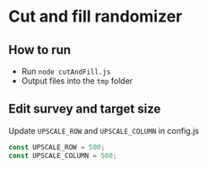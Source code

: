 # Cut and fill randomizer

## How to run

- Run `node cutAndFill.js`
- Output files into the `tmp` folder

## Edit survey and target size

Update `UPSCALE_ROW` and `UPSCALE_COLUMN` in config.js

```js
const UPSCALE_ROW = 500;
const UPSCALE_COLUMN = 500;
```
